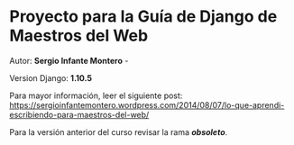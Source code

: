 # Proyecto para la Guía de Django de Maestros del Web #

Autor: **Sergio Infante Montero** - <raulsergio9 en gmail punto com>

Version Django: **1.10.5**

Para mayor información, leer el siguiente post: https://sergioinfantemontero.wordpress.com/2014/08/07/lo-que-aprendi-escribiendo-para-maestros-del-web/

Para la versión anterior del curso revisar la rama **_obsoleto_**.